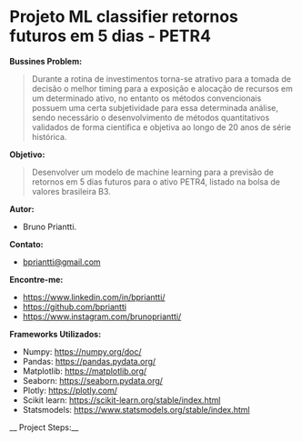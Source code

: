 # Projeto ML classifier retornos futuros em 5 dias - PETR4

__Bussines Problem:__  

> Durante a rotina de investimentos torna-se atrativo para a tomada de decisão o melhor timing para a exposição e alocação de recursos em um determinado ativo, no entanto os métodos convencionais possuem uma certa subjetividade para essa determinada análise, sendo necessário o desenvolvimento de métodos quantitativos validados de forma científica e objetiva ao longo de 20 anos de série histórica.

__Objetivo:__   

> Desenvolver um modelo de  machine learning para a previsão de retornos em 5 dias futuros para o ativo PETR4, listado na bolsa de valores brasileira B3.

__Autor:__  
   - Bruno Priantti.
    
__Contato:__  
  - bpriantti@gmail.com

__Encontre-me:__  
   -  https://www.linkedin.com/in/bpriantti/  
   -  https://github.com/bpriantti
   -  https://www.instagram.com/brunopriantti/
   
__Frameworks Utilizados:__

- Numpy: https://numpy.org/doc/  
- Pandas: https://pandas.pydata.org/
- Matplotlib: https://matplotlib.org/ 
- Seaborn: https://seaborn.pydata.org/  
- Plotly: https://plotly.com/  
- Scikit learn: https://scikit-learn.org/stable/index.html
- Statsmodels: https://www.statsmodels.org/stable/index.html

__ Project Steps:__


